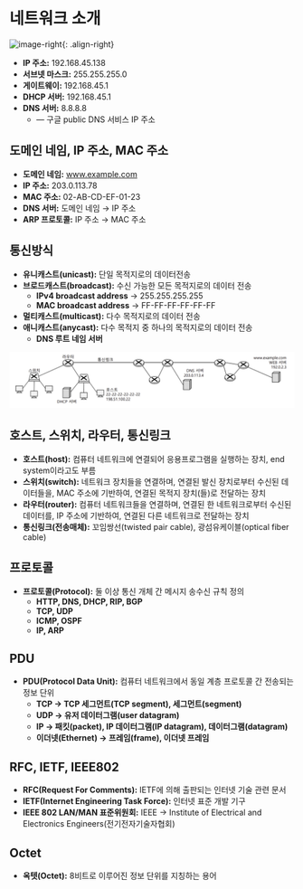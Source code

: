 # 네트워크 소개

![image-right]("https://github.com/secgyu/Computer-Networking/blob/main/%EC%9D%B4%EB%AF%B8%EC%A7%801.png"){: .align-right}


- **IP 주소:** 192.168.45.138
- **서브넷 마스크:** 255.255.255.0
- **게이트웨이:** 192.168.45.1
- **DHCP 서버:** 192.168.45.1
- **DNS 서버:** 8.8.8.8
  - — 구글 public DNS 서비스 IP 주소

## 도메인 네임, IP 주소, MAC 주소

- **도메인 네임:** www.example.com
- **IP 주소:** 203.0.113.78
- **MAC 주소:** 02-AB-CD-EF-01-23
- **DNS 서버:** 도메인 네임 → IP 주소
- **ARP 프로토콜:** IP 주소 → MAC 주소

## 통신방식

- **유니캐스트(unicast):** 단일 목적지로의 데이터전송
- **브로드캐스트(broadcast):** 수신 가능한 모든 목적지로의 데이터 전송
  - **IPv4 broadcast address** → 255.255.255.255
  - **MAC broadcast address** → FF-FF-FF-FF-FF-FF
- **멀티캐스트(multicast):** 다수 목적지로의 데이터 전송
- **애니캐스트(anycast):** 다수 목적지 중 하나의 목적지로의 데이터 전송
  - **DNS 루트 네임 서버**

![네트워크 설정 정보](https://github.com/secgyu/Computer-Networking/blob/main/%EC%9D%B4%EB%AF%B8%EC%A7%802.png)

## 호스트, 스위치, 라우터, 통신링크

- **호스트(host):** 컴퓨터 네트워크에 연결되어 응용프로그램을 실행하는 장치, end system이라고도 부름
- **스위치(switch):** 네트워크 장치들을 연결하며, 연결된 발신 장치로부터 수신된 데이터들을, MAC 주소에 기반하여, 연결된 목적지 장치(들)로 전달하는 장치
- **라우터(router):** 컴퓨터 네트워크들을 연결하며, 연결된 한 네트워크로부터 수신된 데이터를, IP 주소에 기반하여, 연결된 다른 네트워크로 전달하는 장치
- **통신링크(전송매체):** 꼬임쌍선(twisted pair cable), 광섬유케이블(optical fiber cable)

## 프로토콜

- **프로토콜(Protocol):** 둘 이상 통신 개체 간 메시지 송수신 규칙 정의
  - **HTTP, DNS, DHCP, RIP, BGP**
  - **TCP, UDP**
  - **ICMP, OSPF**
  - **IP, ARP**

## PDU

- **PDU(Protocol Data Unit):** 컴퓨터 네트워크에서 동일 계층 프로토콜 간 전송되는 정보 단위
  - **TCP → TCP 세그먼트(TCP segment), 세그먼트(segment)**
  - **UDP → 유저 데이터그램(user datagram)**
  - **IP → 패킷(packet), IP 데이터그램(IP datagram), 데이터그램(datagram)**
  - **이더넷(Ethernet) → 프레임(frame), 이더넷 프레임**

## RFC, IETF, IEEE802

- **RFC(Request For Comments):** IETF에 의해 출판되는 인터넷 기술 관련 문서
- **IETF(Internet Engineering Task Force):** 인터넷 표준 개발 기구
- **IEEE 802 LAN/MAN 표준위원회:** IEEE → Institute of Electrical and Electronics Engineers(전기전자기술자협회)

## Octet

- **옥텟(Octet):** 8비트로 이루어진 정보 단위를 지칭하는 용어
